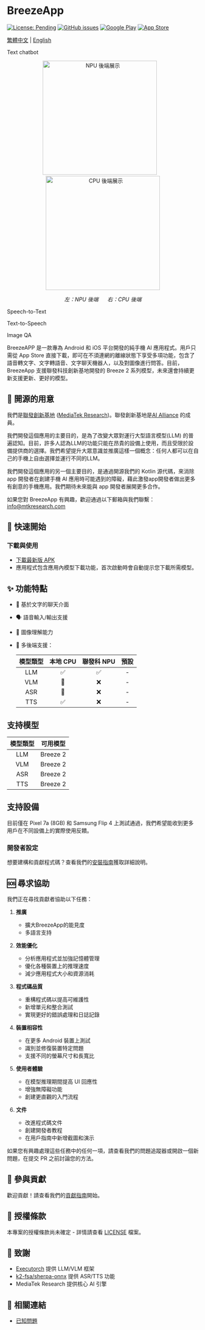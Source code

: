 # BreezeApp

[![License: Pending](https://img.shields.io/badge/License-Pending-yellow.svg)](LICENSE)
[![GitHub issues](https://img.shields.io/github/issues/mtkresearch/BreezeApp)](https://github.com/mtkresearch/BreezeApp/issues)
[![Google Play](https://img.shields.io/badge/Google_Play-即將推出-green.svg?style=flat&logo=google-play)](https://play.google.com)
[![App Store](https://img.shields.io/badge/App_Store-即將推出-blue.svg?style=flat&logo=app-store&logoColor=white)](https://apps.apple.com)

[繁體中文](README.md) | [English](docs/i18n/README_en.md)

Text chatbot
<p align="center">
  <img src="assets/BreezeApp_npu.gif" width="300" alt="NPU 後端展示"/>&nbsp;&nbsp;&nbsp;&nbsp;
  <img src="assets/BreezeApp_cpu.gif" width="300" alt="CPU 後端展示"/>
</p>
<p align="center">
  <em>左：NPU 後端 &nbsp;&nbsp;&nbsp;&nbsp; 右：CPU 後端</em>
</p>

Speech-to-Text

Text-to-Speech

Image QA

BreezeAPP 是一款專為 Android 和 iOS 平台開發的純手機 AI 應用程式。用戶只需從 App Store 直接下載，即可在不須連網的離線狀態下享受多項功能，包含了語音轉文字、文字轉語音、文字聊天機器人，以及對圖像進行問答。目前，BreezeApp 支援聯發科技創新基地開發的 Breeze 2 系列模型，未來還會持續更新支援更新、更好的模型。

## 📧 開源的用意

我們是[聯發創新基地](https://i.mediatek.com/mediatekresearch) ([MediaTek Research](https://i.mediatek.com/mediatekresearch))。聯發創新基地是[AI Alliance](https://thealliance.ai/) 的成員。

我們開發這個應用的主要目的，是為了改變大眾對運行大型語言模型(LLM) 的普遍認知。目前，許多人認為LLM的功能只能在昂貴的設備上使用，而且受限於設備提供商的選擇。我們希望提升大眾意識並推廣這樣一個概念：任何人都可以在自己的手機上自由選擇並運行不同的LLM。

我們開發這個應用的另一個主要目的，是通過開源我們的 Kotlin 源代碼，來消除 app 開發者在創建手機 AI 應用時可能遇到的障礙，藉此激發app開發者做出更多有創意的手機應用。我們期待未來能與 app 開發者展開更多合作。

如果您對 BreezeApp 有興趣，歡迎通過以下郵箱與我們聯繫：[info@mtkresearch.com](info@mtkresearch.com)

## 🚀 快速開始

### 下載與使用
- [下載最新版 APK](https://huggingface.co/MediaTek-Research/BreezeApp/resolve/main/BreezeApp.apk)
- 應用程式包含應用內模型下載功能，首次啟動時會自動提示您下載所需模型。

## ✨ 功能特點

- 💬 基於文字的聊天介面
- 🗣️ 語音輸入/輸出支援
- 📸 圖像理解能力
- 🔄 多後端支援：

    | 模型類型 | 本地 CPU | 聯發科 NPU | 預設 |
    |:---------:|:---------:|:-------:|:--------:|
    | LLM       |     ✅     |    ✅    |    -    |
    | VLM       |     🚧     |    ❌    |    -    |
    | ASR       |     🚧     |    ❌    |    -    |
    | TTS       |     ✅     |    ❌    |    -    |

## 支持模型

| 模型類型 | 可用模型 |
|:---------:|:--------:|
| LLM       | Breeze 2 |
| VLM       | Breeze 2 |
| ASR       | Breeze 2 |
| TTS       | Breeze 2 |


## 支持設備
目前僅在 Pixel 7a (8GB) 和 Samsung Flip 4 上測試通過，我們希望能收到更多用戶在不同設備上的實際使用反饋。

### 開發者設定
想要建構和貢獻程式碼？查看我們的[安裝指南](docs/setup/installation_zh.md)獲取詳細說明。

## 🆘 尋求協助

我們正在尋找貢獻者協助以下任務：

1. **推廣**
   - 擴大BreezeApp的能見度
   - 多語言支持
    
2. **效能優化**
   - 分析應用程式並加強記憶體管理
   - 優化各種裝置上的推理速度
   - 減少應用程式大小和資源消耗

3. **程式碼品質**
   - 重構程式碼以提高可維護性
   - 新增單元和整合測試
   - 實現更好的錯誤處理和日誌記錄

4. **裝置相容性**
   - 在更多 Android 裝置上測試
   - 識別並修復裝置特定問題
   - 支援不同的螢幕尺寸和長寬比

5. **使用者體驗**
   - 在模型推理期間提高 UI 回應性
   - 增強無障礙功能
   - 創建更直觀的入門流程

6. **文件**
   - 改進程式碼文件
   - 創建開發者教程
   - 在用戶指南中新增截圖和演示
  
如果您有興趣處理這些任務中的任何一項，請查看我們的問題追蹤器或開啟一個新問題，在提交 PR 之前討論您的方法。

## 🤝 參與貢獻

歡迎貢獻！請查看我們的[貢獻指南](docs/contributing/guidelines.md)開始。

## 📄 授權條款

本專案的授權條款尚未確定 - 詳情請查看 [LICENSE](LICENSE) 檔案。

## 🙏 致謝

- [Executorch](https://github.com/pytorch/executorch) 提供 LLM/VLM 框架
- [k2-fsa/sherpa-onnx](https://github.com/k2-fsa/sherpa-onnx) 提供 ASR/TTS 功能
- MediaTek Research 提供核心 AI 引擎

## 🔗 相關連結

- [已知問題](https://github.com/mtkresearch/BreezeApp/issues)
